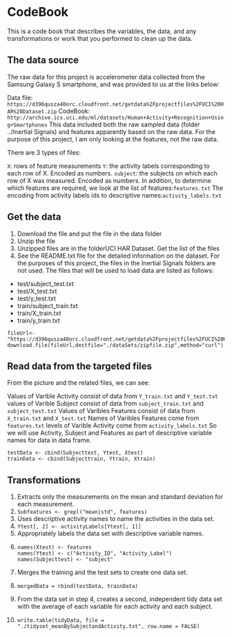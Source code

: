 # CodeBook
This is a code book that describes the variables, the data, and any transformations or work that you performed to clean up the data.

## The data source

The raw data for this project is accelerometer data collected from the Samsung Galaxy S smartphone, and was provided to us at the links below:

Data file: ```https://d396qusza40orc.cloudfront.net/getdata%2Fprojectfiles%2FUCI%20HAR%20Dataset.zip```
CodeBook: ```http://archive.ics.uci.edu/ml/datasets/Human+Activity+Recognition+Using+Smartphones```
This data included both the raw sampled data (folder ../Inertial Signals) and features apparently based on the raw data. For the purpose of this project, I am only looking at the features, not the raw data.

There are 3 types of files:

```X```: rows of feature measurements
```Y```: the activity labels corresponding to each row of X. Encoded as numbers.
```subject```: the subjects on which each row of X was measured. Encoded as numbers.
In addition, to determine which features are required, we look at the list of features:```features.txt```
The encoding from activity labels ids to descriptive names:```activity_labels.txt```

## Get the data
1. Download the file and put the file in the data folder
2. Unzip the file
3. Unzipped files are in the folderUCI HAR Dataset. Get the list of the files
4. See the README.txt file for the detailed information on the dataset. For the purposes of this project, the files in the Inertial Signals folders are not used. The files that will be used to load data are listed as follows:

* test/subject_test.txt
* test/X_test.txt
* test/y_test.txt
* train/subject_train.txt
* train/X_train.txt
* train/y_train.txt

```
fileUrl<-"https://d396qusza40orc.cloudfront.net/getdata%2Fprojectfiles%2FUCI%20HAR%20Dataset.zip"
download.file(fileUrl,destfile="./dataSets/zipfile.zip",method="curl")
```

## Read data from the targeted files
From the picture and the related files, we can see:

Values of Varible Activity consist of data from ```Y_train.txt``` and ```Y_test.txt```
values of Varible Subject consist of data from ```subject_train.txt``` and ```subject_test.txt```
Values of Varibles Features consist of data from ```X_train.txt``` and ```X_test.txt```
Names of Varibles Features come from ```features.txt```
levels of Varible Activity come from ```activity_labels.txt```
So we will use Activity, Subject and Features as part of descriptive variable names for data in data frame.

```
testData <- cbind(Subjecttest, Ytest, Xtest)
trainData <- cbind(Subjecttrain, Ytrain, Xtrain)
```

## Transformations
1. Extracts only the measurements on the mean and standard deviation for each measurement.
2. 
   ```Subfeatures <- grepl("mean|std", features)```
2. Uses descriptive activity names to name the activities in the data set.
3. 
   ```Ytest[, 2] <- activityLabels[Ytest[, 1]]```
3. Appropriately labels the data set with descriptive variable names.
4. 
   ```
   names(Xtest) <- features
   names(Ytest) <- c("Activity_ID", "Activity_Label")
   names(Subjecttest) <- "subject"
   ```
4. Merges the training and the test sets to create one data set.
5. 
   ```
   mergedData = rbind(testData, trainData)
   ```
5. From the data set in step 4, creates a second, independent tidy data set with the average of each variable for each activity and each subject.
6. 
   ```
   write.table(tidyData, file = "./tidyset_meanBySubjectandActivity.txt", row.name = FALSE)
   ```
